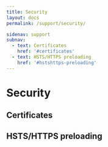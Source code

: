 ```yaml
---
title: Security
layout: docs
permalink: /support/security/

sidenav: support
subnav:
  - text: Certificates
    href: '#certificates'
  - text: HSTS/HTTPS preloading
    href: '#hstshttps-preloading'
---
```


# Security

## Certificates
## HSTS/HTTPS preloading